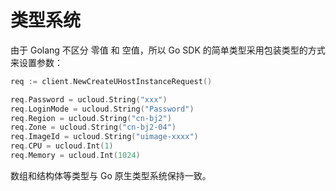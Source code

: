 

# 类型系统

由于 Golang 不区分 零值 和 空值，所以 Go SDK 的简单类型采用包装类型的方式来设置参数：

```go
req := client.NewCreateUHostInstanceRequest()

req.Password = ucloud.String("xxx")
req.LoginMode = ucloud.String("Password")
req.Region = ucloud.String("cn-bj2")
req.Zone = ucloud.String("cn-bj2-04")
req.ImageId = ucloud.String("uimage-xxxx")
req.CPU = ucloud.Int(1)
req.Memory = ucloud.Int(1024)
```

数组和结构体等类型与 Go 原生类型系统保持一致。

